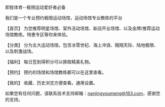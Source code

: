 即胜体育--极限运动爱好者必备

我们是一个专业预约极限运动场馆，运动场馆专业教练的平台

【首页】 为您推荐明星场馆、室外活动场馆、新店开业场馆、以及金牌/推荐运动场馆教练。特惠专区等你来体验。

【分类】 分为五大运动场馆。包含冰雪世纪、海上冲浪、翱翔天际、陆地极限、以及刺激战场。

【福利】 每日签到得积分可以换取精美礼物。

【预约】 预约的场馆和场馆教练都可以在这里查看。

【我的】 收藏、历史浏览方便查看。通用设置。

如果您有任何问题，请联系技术支持邮箱：nanjingyoumeng@163.com，感谢您的支持。
